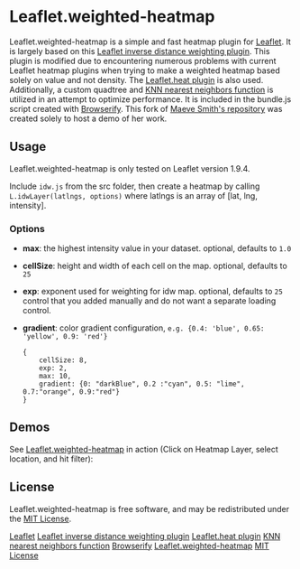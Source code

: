 Leaflet.weighted-heatmap
===============

Leaflet.weighted-heatmap is a simple and fast heatmap plugin for [Leaflet](https://leafletjs.com/). It is largely based on this [Leaflet inverse distance weighting plugin](https://github.com/spatialsparks/Leaflet.idw). This plugin is modified due to encountering numerous problems with current Leaflet heatmap plugins when trying to make a weighted heatmap based solely on value and not density.  The [Leaflet.heat plugin](https://github.com/Leaflet/Leaflet.heat) is also used. Additionally, a custom quadtree and [KNN nearest neighbors function](https://github.com/darkskyapp/sphere-knn) is utilized in an attempt to optimize performance.  It is included in the bundle.js script created with [Browserify](https://github.com/browserify/browserify).
This fork of [Maeve Smith's repository](https://github.com/smithmaeve/Leaflet.weighted-heatmap) was created solely to host a demo of her work.


## Usage

Leaflet.weighted-heatmap is only tested on Leaflet version 1.9.4.

Include `idw.js` from the src folder, then create a heatmap by calling
`L.idwLayer(latlngs, options)` where latlngs is an array of [lat, lng, intensity]. 


### Options

 - **max**: the highest intensity value in your dataset. optional, defaults to `1.0`
 - **cellSize**: height and width of each cell on the map. optional, defaults to `25`
 - **exp**: exponent used for weighting for idw map. optional, defaults to `25`
   control that you added manually and do not want a separate loading control.
 - **gradient**: color gradient configuration, `e.g. {0.4: 'blue', 0.65: 'yellow', 0.9: 'red'}`

    ```
    {
        cellSize: 8,
		exp: 2,
		max: 10,
		gradient: {0: "darkBlue", 0.2 :"cyan", 0.5: "lime", 0.7:"orange", 0.9:"red"}
    }
    ```



## Demos

See [Leaflet.weighted-heatmap](https://jgm1972.github.io/) in action (Click on Heatmap Layer, select location, and hit filter):


## License

Leaflet.weighted-heatmap is free software, and may be redistributed under the [MIT License](https://jgm1972.github.io/).


 [Leaflet](https://github.com/Leaflet/Leaflet)
 [Leaflet inverse distance weighting plugin](https://github.com/spatialsparks/Leaflet.idw)
 [Leaflet.heat plugin](https://github.com/Leaflet/Leaflet.heat)
 [KNN nearest neighbors function](https://github.com/darkskyapp/sphere-knn)
 [Browserify](https://github.com/browserify/browserify)
 [Leaflet.weighted-heatmap](https://github.com/smithmaeve/Leaflet.weighted-heatmap)
 [MIT License](https://spdx.org/licenses/MIT.html)
